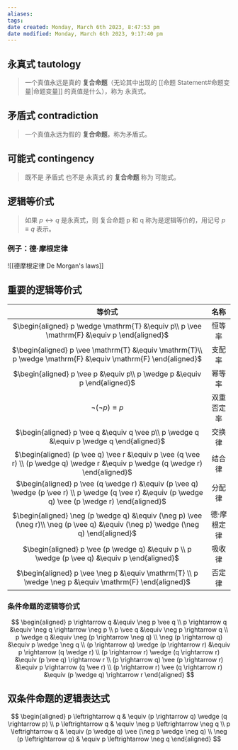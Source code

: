 ```yaml
---
aliases: 
tags: 
date created: Monday, March 6th 2023, 8:47:53 pm
date modified: Monday, March 6th 2023, 9:17:40 pm
---
```


## 永真式 tautology

> 一个真值永远是真的 **复合命题**（无论其中出现的 [[命题 Statement#命题变量|命题变量]] 的真值是什么），称为 永真式。

## 矛盾式 contradiction

> 一个真值永远为假的 **复合命题**，称为矛盾式。

## 可能式 contingency

> 既不是 矛盾式 也不是 永真式 的 **复合命题** 称为 可能式。

## 逻辑等价式

> 如果 $p \leftrightarrow q$ 是永真式，则 复合命题 p 和 q 称为是逻辑等价的，用记号 $p \equiv q$ 表示。

### 例子：德·摩根定律

![[德摩根定律 De Morgan's laws]]

## 重要的逻辑等价式

|                                                               等价式                                                                |    名称     |
|:-----------------------------------------------------------------------------------------------------------------------------------:|:-----------:|
| $\begin{aligned} p \wedge \mathrm{T} &\equiv p\\ p \vee \mathrm{F} &\equiv p \end{aligned}$ |   恒等率    |
| $\begin{aligned} p \vee \mathrm{T} &\equiv \mathrm{T}\\ p \wedge \mathrm{F} &\equiv \mathrm{F} \end{aligned}$ |   支配率    |
| $\begin{aligned} p \vee p &\equiv p\\ p \wedge p &\equiv p \end{aligned}$ |   幂等率    |
| $\neg(\neg p) \equiv p$ | 双重否定率  |
| $\begin{aligned} p \vee q &\equiv q \vee p\\ p \wedge q &\equiv p \wedge q \end{aligned}$ |   交换律    |
| $\begin{aligned} (p \vee q) \vee r &\equiv p \vee (q \vee r) \\ (p \wedge q) \wedge r &\equiv p \wedge (q \wedge r) \end{aligned}$ |   结合律    |
| $\begin{aligned} p \vee (q \wedge r) &\equiv (p \vee q) \wedge (p \vee r) \\ p \wedge (q \vee r) &\equiv (p \wedge q) \vee (p \wedge r) \end{aligned}$ |   分配律    |
| $\begin{aligned} \neg (p \wedge q) &\equiv (\neg p) \vee (\neg r)\\ \neg (p \vee q) &\equiv (\neg p) \wedge (\neg q) \end{aligned}$ | 德·摩根定律 |
| $\begin{aligned} p \vee (p \wedge q) &\equiv p \\ p \wedge (p \vee q) &\equiv p \end{aligned}$ |   吸收律    |
| $\begin{aligned} p \vee \neg p &\equiv \mathrm{T} \\ p \wedge \neg p &\equiv \mathrm{F} \end{aligned}$ |   否定律    | 

### 条件命题的逻辑等价式

$$
\begin{aligned}
p \rightarrow q &\equiv \neg p \vee q \\
p \rightarrow q &\equiv \neg q \rightarrow \neg p \\
p \vee q &\equiv \neg p \rightarrow q \\
p \wedge q &\equiv \neg (p \rightarrow \neg q) \\
\neg (p \rightarrow q) &\equiv p \wedge \neg q \\
(p \rightarrow q) \wedge (p \rightarrow r) &\equiv p \rightarrow (q \wedge r) \\
(p \rightarrow r) \wedge (q \rightarrow r) &\equiv (p \vee q) \rightarrow r \\
(p \rightarrow q) \vee (p \rightarrow r) &\equiv p \rightarrow (q \vee r) \\
(p \rightarrow r) \vee (q \rightarrow r) &\equiv (p \wedge q) \rightarrow r
\end{aligned}
$$

## 双条件命题的逻辑表达式

$$ 
\begin{aligned}
p \leftrightarrow q & \equiv (p \rightarrow q) \wedge (q \rightarrow p) \\
p \leftrightarrow q & \equiv \neg p \leftrightarrow \neg q \\
p \leftrightarrow q & \equiv (p \wedge q) \vee (\neg p \wedge \neg q) \\
\neg (p \leftrightarrow q) & \equiv p \leftrightarrow \neg q
\end{aligned}
$$
